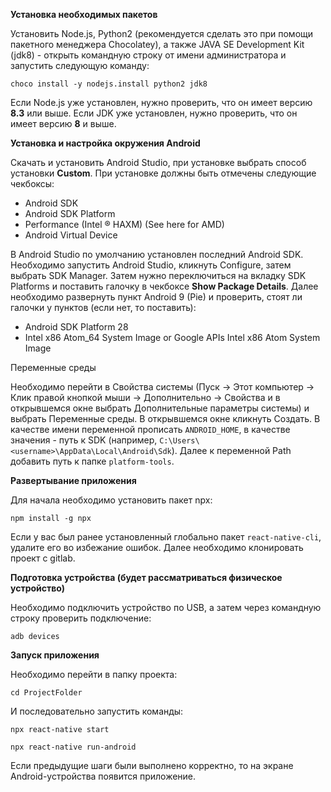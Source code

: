 **Установка необходимых пакетов**

Установить Node.js, Python2 (рекомендуется сделать это при помощи пакетного менеджера Chocolatey), а также 
JAVA SE Development Kit (jdk8) - открыть командную строку от имени администратора и запустить следующую команду:

`choco install -y nodejs.install python2 jdk8`

Если Node.js уже установлен, нужно проверить, что он имеет версию **8.3** или выше.
Если JDK уже установлен, нужно проверить, что он имеет версию **8** и выше.

**Установка и настройка окружения Android**

Скачать и установить Android Studio, при установке выбрать способ установки **Custom**.
При установке должны быть отмечены следующие чекбоксы:

- Android SDK
- Android SDK Platform
- Performance (Intel ® HAXM) (See here for AMD)
- Android Virtual Device

В Android Studio по умолчанию установлен последний Android SDK. Необходимо запустить Android Studio, 
кликнуть Configure, затем выбрать SDK Manager. Затем нужно переключиться на вкладку SDK Platforms и 
поставить галочку в чекбоксе **Show Package Details**.
Далее необходимо развернуть пункт Android 9 (Pie) и проверить, стоят ли галочки у пунктов (если нет, то поставить):

- Android SDK Platform 28
- Intel x86 Atom_64 System Image or Google APIs Intel x86 Atom System Image

Переменные среды

Необходимо перейти в Свойства системы (Пуск -> Этот компьютер -> Клик правой кнопкой мыши -> Дополнительно -> 
Свойства и в открывшемся окне выбрать Дополнительные параметры системы) и выбрать Переменные среды. 
В открывшемся окне кликнуть Создать. В качестве имени переменной прописать `ANDROID_HOME`, в качестве значения - 
путь к SDK (например, `C:\Users\<username>\AppData\Local\Android\Sdk`). Далее к переменной Path добавить путь к 
папке `platform-tools`.

**Развертывание приложения**

Для начала необходимо установить пакет npx:

`npm install -g npx`

Если у вас был ранее установленный глобально пакет `react-native-cli`, удалите его во избежание ошибок.
Далее необходимо клонировать проект с gitlab.

**Подготовка устройства (будет рассматриваться физическое устройство)**

Необходимо подключить устройство по USB, а затем через командную строку проверить подключение:

`adb devices`

**Запуск приложения**

Необходимо перейти в папку проекта:

`cd ProjectFolder`

И последовательно запустить команды:

`npx react-native start`

`npx react-native run-android`

Если предыдущие шаги были выполнено корректно, то на экране Android-устройства появится приложение.
